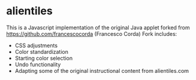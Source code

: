 # alientiles
This is a Javascript implementation of the original Java applet forked from https://github.com/francescocorda (Francesco Corda)
Fork includes:
* CSS adjustments
* Color standardization
* Starting color selection
* Undo functionality
* Adapting some of the original instructional content from alientiles.com
